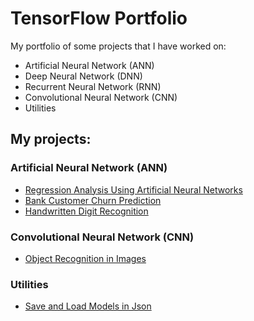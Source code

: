 # TensorFlow Portfolio

My portfolio of some projects that I have worked on:

* Artificial Neural Network (ANN)
* Deep Neural Network (DNN)
* Recurrent Neural Network (RNN)
* Convolutional Neural Network (CNN)
* Utilities

## My projects:
### Artificial Neural Network (ANN)
* [Regression Analysis Using Artificial Neural Networks](https://github.com/kavehmahdavi/TF_Portfolio/blob/main/regression/simple_linear_regression.ipynb)
* [Bank Customer Churn Prediction](https://github.com/kavehmahdavi/TF_Portfolio/blob/main/binary_claccification/binary_classification.ipynby)
* [Handwritten Digit Recognition](https://github.com/kavehmahdavi/TF_Portfolio/blob/main/image_classification/image_classification.py)


### Convolutional Neural Network (CNN)
* [Object Recognition in Images](https://github.com/kavehmahdavi/TF_Portfolio/tree/main/image_classification/cnn_image_classification.ipynb)


### Utilities
* [Save and Load Models in Json](https://github.com/kavehmahdavi/TF_Portfolio/blob/main/util/model_to_json.ipynb)